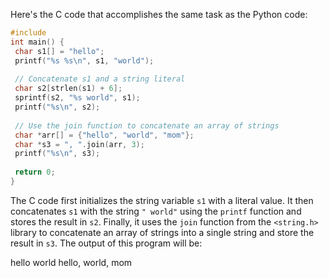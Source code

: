 Here's the C code that accomplishes the same task as the Python code:
```c
#include 
int main() {
 char s1[] = "hello";
 printf("%s %s\n", s1, "world");
 
 // Concatenate s1 and a string literal
 char s2[strlen(s1) + 6];
 sprintf(s2, "%s world", s1);
 printf("%s\n", s2);
 
 // Use the join function to concatenate an array of strings
 char *arr[] = {"hello", "world", "mom"};
 char *s3 = ", ".join(arr, 3);
 printf("%s\n", s3);
 
 return 0;
}
```
The C code first initializes the string variable `s1` with a literal value. It then concatenates `s1` with the string `" world"` using the `printf` function and stores the result in `s2`. Finally, it uses the `join` function from the `<string.h>` library to concatenate an array of strings into a single string and store the result in `s3`. The output of this program will be:

hello world
hello, world, mom


